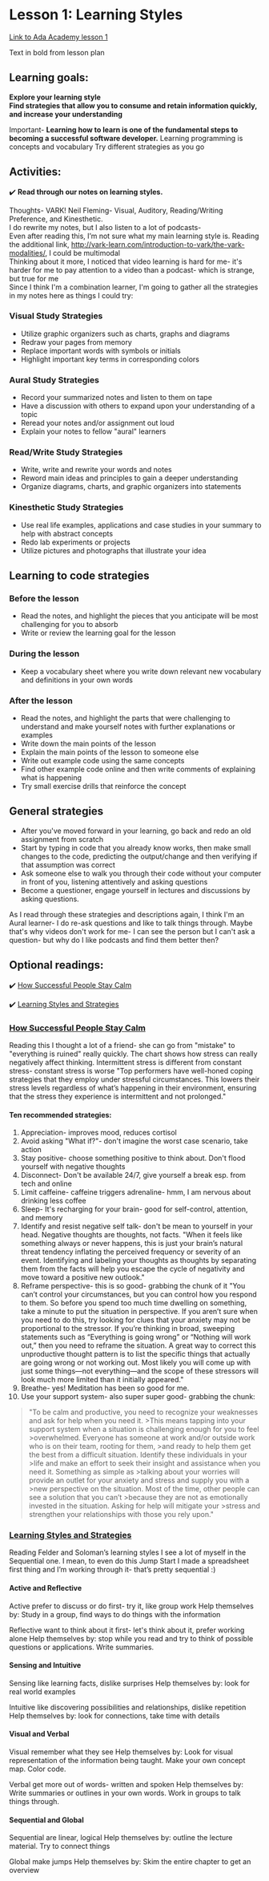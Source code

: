 # Lesson 1: Learning Styles

[Link to Ada Academy lesson 1](https://github.com/Ada-Developers-Academy/jump-start/tree/master/preparing-for-ada/learning-styles)

Text in bold from lesson plan  

## Learning goals:
**Explore your learning style  
Find strategies that allow you to consume and retain information quickly, and increase your understanding**  

Important- **Learning how to learn is one of the fundamental steps to becoming a successful software developer.**
Learning programming is concepts and vocabulary
Try different strategies as you go

## Activities:
:heavy_check_mark: **Read through our notes on learning styles.**

Thoughts- 
VARK! Neil Fleming- Visual, Auditory, Reading/Writing Preference, and Kinesthetic.  
I do rewrite my notes, but I also listen to a lot of podcasts-  
Even after reading this, I’m not sure what my main learning style is. Reading the additional link, http://vark-learn.com/introduction-to-vark/the-vark-modalities/, I could be multimodal  
Thinking about it more, I noticed that video learning is hard for me- it's harder for me to pay attention to a video than a podcast- which is strange, but true for me  
Since I think I'm a combination learner, I'm going to gather all the strategies in my notes here as things I could try:  

### Visual Study Strategies
* Utilize graphic organizers such as charts, graphs and diagrams
* Redraw your pages from memory
* Replace important words with symbols or initials
* Highlight important key terms in corresponding colors
### Aural Study Strategies
* Record your summarized notes and listen to them on tape
* Have a discussion with others to expand upon your understanding of a topic
* Reread your notes and/or assignment out loud
* Explain your notes to fellow "aural" learners
### Read/Write Study Strategies
* Write, write and rewrite your words and notes
* Reword main ideas and principles to gain a deeper understanding
* Organize diagrams, charts, and graphic organizers into statements
### Kinesthetic Study Strategies
* Use real life examples, applications and case studies in your summary to help with abstract concepts
* Redo lab experiments or projects
* Utilize pictures and photographs that illustrate your idea

## Learning to code strategies
### Before the lesson
* Read the notes, and highlight the pieces that you anticipate will be most challenging for you to absorb
* Write or review the learning goal for the lesson
### During the lesson
* Keep a vocabulary sheet where you write down relevant new vocabulary and definitions in your own words
### After the lesson
* Read the notes, and highlight the parts that were challenging to understand and make yourself notes with further explanations or examples
* Write down the main points of the lesson
* Explain the main points of the lesson to someone else
* Write out example code using the same concepts
* Find other example code online and then write comments of explaining what is happening
* Try small exercise drills that reinforce the concept

## General strategies
* After you've moved forward in your learning, go back and redo an old assignment from scratch
* Start by typing in code that you already know works, then make small changes to the code, predicting the output/change and then verifying if that assumption was correct
* Ask someone else to walk you through their code without your computer in front of you, listening attentively and asking questions
* Become a questioner, engage yourself in lectures and discussions by asking questions.

As I read through these strategies and descriptions again, I think I'm an Aural learner- I do re-ask questions and like to talk things through. Maybe that's why videos don't work for me- I can see the person but I can't ask a question- but why do I like podcasts and find them better then?

## Optional readings:
:heavy_check_mark: [How Successful People Stay Calm](http://www.forbes.com/sites/travisbradberry/2014/02/06/how-successful-people-stay-calm/)

:heavy_check_mark: [Learning Styles and Strategies](http://www4.ncsu.edu/unity/lockers/users/f/felder/public/ILSdir/styles.htm)

### [How Successful People Stay Calm](http://www.forbes.com/sites/travisbradberry/2014/02/06/how-successful-people-stay-calm/)
Reading this I thought a lot of a friend- she can go from "mistake" to "everything is ruined" really quickly. The chart shows how stress can really negatively affect thinking. 
Intermittent stress is different from constant stress- constant stress is worse
"Top performers have well-honed coping strategies that they employ under stressful circumstances. This lowers their stress levels regardless of what’s happening in their environment, ensuring that the stress they experience is intermittent and not prolonged."

#### Ten recommended strategies: 
1. Appreciation- improves mood, reduces cortisol
2. Avoid asking "What if?"- don't imagine the worst case scenario, take action
3. Stay positive- choose something positive to think about. Don't flood yourself with negative thoughts
4. Disconnect- Don't be available 24/7, give yourself a break esp. from tech and online
5. Limit caffeine- caffeine triggers adrenaline- hmm, I am nervous about drinking less coffee
6. Sleep- It's recharging for your brain- good for self-control, attention, and memory
7. Identify and resist negative self talk- don't be mean to yourself in your head. Negative thoughts are thoughts, not facts. "When it feels like something always or never happens, this is just your brain’s natural threat tendency inflating the perceived frequency or severity of an event. Identifying and labeling your thoughts as thoughts by separating them from the facts will help you escape the cycle of negativity and move toward a positive new outlook."
8. Reframe perspective- this is so good- grabbing the chunk of it "You can’t control your circumstances, but you can control how you respond to them. So before you spend too much time dwelling on something, take a minute to put the situation in perspective. If you aren’t sure when you need to do this, try looking for clues that your anxiety may not be proportional to the stressor. If you’re thinking in broad, sweeping statements such as “Everything is going wrong” or “Nothing will work out,” then you need to reframe the situation. A great way to correct this unproductive thought pattern is to list the specific things that actually are going wrong or not working out. Most likely you will come up with just some things—not everything—and the scope of these stressors will look much more limited than it initially appeared."
9. Breathe- yes! Meditation has been so good for me. 
10. Use your support system- also super super good- grabbing the chunk: 
>"To be calm and productive, you need to recognize your weaknesses and ask for help when you need it. >This means tapping into your support system when a situation is challenging enough for you to feel >overwhelmed. Everyone has someone at work and/or outside work who is on their team, rooting for them, >and ready to help them get the best from a difficult situation. Identify these individuals in your >life and make an effort to seek their insight and assistance when you need it. Something as simple as >talking about your worries will provide an outlet for your anxiety and stress and supply you with a >new perspective on the situation. Most of the time, other people can see a solution that you can’t >because they are not as emotionally invested in the situation. Asking for help will mitigate your >stress and strengthen your relationships with those you rely upon."

### [Learning Styles and Strategies](http://www4.ncsu.edu/unity/lockers/users/f/felder/public/ILSdir/styles.htm)

Reading Felder and Soloman’s learning styles I see a lot of myself in the Sequential one. I mean, to even do this Jump Start I made a spreadsheet first thing and I’m working through it- that’s pretty sequential :)

#### Active and Reflective
Active prefer to discuss or do first- try it, like group work
Help themselves by: Study in a group, find ways to do things with the information

Reflective want to think about it first- let's think about it, prefer working alone
Help themselves by: stop while you read and try to think of possible questions or applications. Write summaries. 

#### Sensing and Intuitive
Sensing like learning facts, dislike surprises
Help themselves by: look for real world examples

Intuitive like discovering possibilities and relationships, dislike repetition
Help themselves by: look for connections, take time with details

#### Visual and Verbal
Visual remember what they see
Help themselves by: Look for visual representation of the information being taught. Make your own concept map. Color code. 

Verbal get more out of words- written and spoken 
Help themselves by: Write summaries or outlines in your own words. Work in groups to talk things through.

#### Sequential and Global
Sequential are linear, logical
Help themselves by: outline the lecture material. Try to connect things

Global make jumps
Help themselves by: Skim the entire chapter to get an overview


